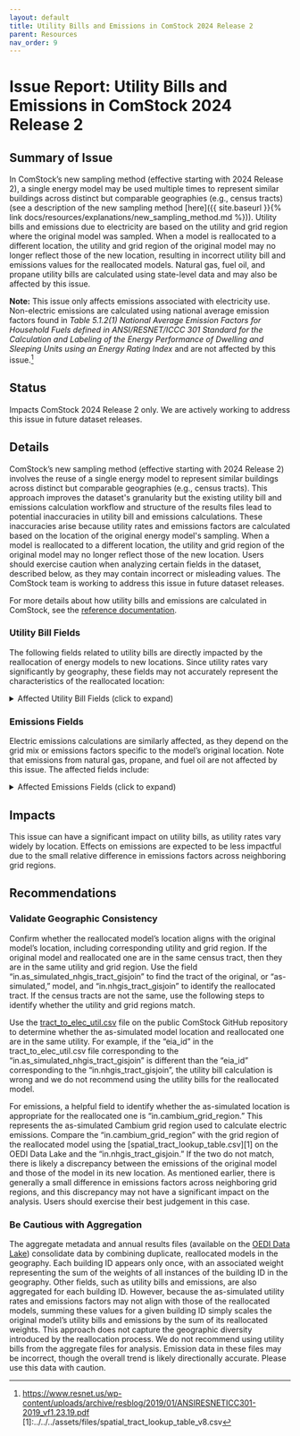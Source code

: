 ```yaml
---
layout: default
title: Utility Bills and Emissions in ComStock 2024 Release 2
parent: Resources
nav_order: 9
---
```


# Issue Report: Utility Bills and Emissions in ComStock 2024 Release 2

## Summary of Issue
In ComStock’s new sampling method (effective starting with 2024 Release 2), a single energy model may be used multiple times to represent similar buildings across distinct but comparable geographies (e.g., census tracts) (see a description of the new sampling method [here]({{  site.baseurl  }}{% link docs/resources/explanations/new_sampling_method.md %})). Utility bills and emissions due to electricity are based on the utility and grid region where the original model was sampled. When a model is reallocated to a different location, the utility and grid region of the original model may no longer reflect those of the new location, resulting in incorrect utility bill and emissions values for the reallocated models. Natural gas, fuel oil, and propane utility bills are calculated using state-level data and may also be affected by this issue.

**Note:** This issue only affects emissions associated with electricity use. Non-electric emissions are calculated using national average emission factors found in *Table 5.1.2(1) National Average Emission Factors for Household Fuels defined in ANSI/RESNET/ICCC 301 Standard for the Calculation and Labeling of the Energy Performance of Dwelling and Sleeping Units using an Energy Rating Index* and are not affected by this issue.[^1]

## Status
Impacts ComStock 2024 Release 2 only. We are actively working to address this issue in future dataset releases.

## Details
ComStock’s new sampling method (effective starting with 2024 Release 2) involves the reuse of a single energy model to represent similar buildings across distinct but comparable geographies (e.g., census tracts). This approach improves the dataset's granularity but the existing utility bill and emissions calculation workflow and structure of the results files lead to potential inaccuracies in utility bill and emissions calculations. These inaccuracies arise because utility rates and emissions factors are calculated based on the location of the original energy model's sampling. When a model is reallocated to a different location, the utility and grid region of the original model may no longer reflect those of the new location. Users should exercise caution when analyzing certain fields in the dataset, described below, as they may contain incorrect or misleading values. The ComStock team is working to address this issue in future dataset releases.

For more details about how utility bills and emissions are calculated in ComStock, see the [reference documentation](https://nrel.github.io/ComStock.github.io/docs/resources/resources.html#references).

### Utility Bill Fields
The following fields related to utility bills are directly impacted by the reallocation of energy models to new locations. Since utility rates vary significantly by geography, these fields may not accurately represent the characteristics of the reallocated location:

<details>
    <summary>
        Affected Utility Bill Fields (click to expand)
    </summary>
        <ul>
            <li>out.utility_bills.electricity_utility_eia_id</li>
            <li>out.utility_bills.electricity_bill_intensity</li>
            <li>out.utility_bills.electricity_bill_max</li>
            <li>out.utility_bills.electricity_bill_mean</li>
            <li>out.utility_bills.electricity_bill_median</li>
            <li>out.utility_bills.electricity_bill_min</li>
            <li>out.utility_bills.electricity_bill_number_of_rates</li>
            <li>out.utility_bills.electricity_energy_rate</li>
            <li>out.utility_bills.fuel_oil_bill</li>
            <li>out.utility_bills.fuel_oil_bill_intensity</li>
            <li>out.utility_bills.fuel_oil_rate_name</li>
            <li>out.utility_bills.natural_gas_bill</li>
            <li>out.utility_bills.natural_gas_bill_intensity</li>
            <li>out.utility_bills.natural_gas_energy_rate</li>
            <li>out.utility_bills.natural_gas_rate_name</li>
            <li>out.utility_bills.propane_bill</li>
            <li>out.utility_bills.propane_bill_intensity</li>
            <li>out.utility_bills.propane_rate_name</li>
        </ul>
</details>

### Emissions Fields
Electric emissions calculations are similarly affected, as they depend on the grid mix or emissions factors specific to the model’s original location. Note that emissions from natural gas, propane, and fuel oil are not affected by this issue. The affected fields include:

<details>
    <summary>
        Affected Emissions Fields (click to expand)
    </summary>
        <ul>
            <li>in.cambium_grid_region</li>
            <li>out.emissions.electricity.aer_95_decarb_by_2035_from_2023</li>
            <li>out.emissions.electricity.aer_95_decarb_by_2050_from_2023</li>
            <li>out.emissions.electricity.aer_high_re_cost_from_2023</li>
            <li>out.emissions.electricity.aer_low_re_cost_from_2023</li>
            <li>out.emissions.electricity.aer_mid_case_from_2023</li>
            <li>out.emissions.electricity.cooling.aer_95_decarb_by_2035_from_2023</li>
            <li>out.emissions.electricity.cooling.aer_95_decarb_by_2050_from_2023</li>
            <li>out.emissions.electricity.cooling.aer_high_re_cost_from_2023</li>
            <li>out.emissions.electricity.cooling.aer_low_re_cost_from_2023</li>
            <li>out.emissions.electricity.cooling.aer_mid_case_from_2023</li>
            <li>out.emissions.electricity.cooling.egrid_2018_state</li>
            <li>out.emissions.electricity.cooling.egrid_2018_subregion</li>
            <li>out.emissions.electricity.cooling.egrid_2019_state</li>
            <li>out.emissions.electricity.cooling.egrid_2019_subregion</li>
            <li>out.emissions.electricity.cooling.egrid_2020_state</li>
            <li>out.emissions.electricity.cooling.egrid_2020_subregion</li>
            <li>out.emissions.electricity.cooling.egrid_2021_state</li>
            <li>out.emissions.electricity.cooling.egrid_2021_subregion</li>
            <li>out.emissions.electricity.cooling.lrmer_95_decarb_by_2035_15_2023_start</li>
            <li>out.emissions.electricity.cooling.lrmer_95_decarb_by_2035_15_2025_start</li>
            <li>out.emissions.electricity.cooling.lrmer_95_decarb_by_2035_25_2025_start</li>
            <li>out.emissions.electricity.cooling.lrmer_95_decarb_by_2035_30_2023_start</li>
            <li>out.emissions.electricity.cooling.lrmer_95_decarb_by_2050_15_2023_start</li>
            <li>out.emissions.electricity.cooling.lrmer_95_decarb_by_2050_30_2023_start</li>
            <li>out.emissions.electricity.cooling.lrmer_high_re_cost_15_2023_start</li>
            <li>out.emissions.electricity.cooling.lrmer_high_re_cost_30_2023_start</li>
            <li>out.emissions.electricity.cooling.lrmer_low_re_cost_15_2023_start</li>
            <li>out.emissions.electricity.cooling.lrmer_low_re_cost_15_2025_start</li>
            <li>out.emissions.electricity.cooling.lrmer_low_re_cost_25_2025_start</li>
            <li>out.emissions.electricity.cooling.lrmer_low_re_cost_30_2023_start</li>
            <li>out.emissions.electricity.cooling.lrmer_mid_case_15_2023_start</li>
            <li>out.emissions.electricity.cooling.lrmer_mid_case_15_2025_start</li>
            <li>out.emissions.electricity.cooling.lrmer_mid_case_25_2025_start</li>
            <li>out.emissions.electricity.cooling.lrmer_mid_case_30_2023_start</li>
            <li>out.emissions.electricity.egrid_2018_state</li>
            <li>out.emissions.electricity.egrid_2018_subregion</li>
            <li>out.emissions.electricity.egrid_2019_state</li>
            <li>out.emissions.electricity.egrid_2019_subregion</li>
            <li>out.emissions.electricity.egrid_2020_state</li>
            <li>out.emissions.electricity.egrid_2020_subregion</li>
            <li>out.emissions.electricity.egrid_2021_state</li>
            <li>out.emissions.electricity.egrid_2021_subregion</li>
            <li>out.emissions.electricity.enduse_group.hvac.aer_95_decarb_by_2035_from_2023</li>
            <li>out.emissions.electricity.enduse_group.hvac.aer_95_decarb_by_2050_from_2023</li>
            <li>out.emissions.electricity.enduse_group.hvac.aer_high_re_cost_from_2023</li>
            <li>out.emissions.electricity.enduse_group.hvac.aer_low_re_cost_from_2023</li>
            <li>out.emissions.electricity.enduse_group.hvac.aer_mid_case_from_2023</li>
            <li>out.emissions.electricity.enduse_group.hvac.egrid_2018_state</li>
            <li>out.emissions.electricity.enduse_group.hvac.egrid_2018_subregion</li>
            <li>out.emissions.electricity.enduse_group.hvac.egrid_2019_state</li>
            <li>out.emissions.electricity.enduse_group.hvac.egrid_2019_subregion</li>
            <li>out.emissions.electricity.enduse_group.hvac.egrid_2020_state</li>
            <li>out.emissions.electricity.enduse_group.hvac.egrid_2020_subregion</li>
            <li>out.emissions.electricity.enduse_group.hvac.egrid_2021_state</li>
            <li>out.emissions.electricity.enduse_group.hvac.egrid_2021_subregion</li>
            <li>out.emissions.electricity.enduse_group.hvac.lrmer_95_decarb_by_2035_15_2023_start</li>
            <li>out.emissions.electricity.enduse_group.hvac.lrmer_95_decarb_by_2035_15_2025_start</li>
            <li>out.emissions.electricity.enduse_group.hvac.lrmer_95_decarb_by_2035_25_2025_start</li>
            <li>out.emissions.electricity.enduse_group.hvac.lrmer_95_decarb_by_2035_30_2023_start</li>
            <li>out.emissions.electricity.enduse_group.hvac.lrmer_95_decarb_by_2050_15_2023_start</li>
            <li>out.emissions.electricity.enduse_group.hvac.lrmer_95_decarb_by_2050_30_2023_start</li>
            <li>out.emissions.electricity.enduse_group.hvac.lrmer_high_re_cost_15_2023_start</li>
            <li>out.emissions.electricity.enduse_group.hvac.lrmer_high_re_cost_30_2023_start</li>
            <li>out.emissions.electricity.enduse_group.hvac.lrmer_low_re_cost_15_2023_start</li>
            <li>out.emissions.electricity.enduse_group.hvac.lrmer_low_re_cost_15_2025_start</li>
            <li>out.emissions.electricity.enduse_group.hvac.lrmer_low_re_cost_25_2025_start</li>
            <li>out.emissions.electricity.enduse_group.hvac.lrmer_low_re_cost_30_2023_start</li>
            <li>out.emissions.electricity.enduse_group.hvac.lrmer_mid_case_15_2023_start</li>
            <li>out.emissions.electricity.enduse_group.hvac.lrmer_mid_case_15_2025_start</li>
            <li>out.emissions.electricity.enduse_group.hvac.lrmer_mid_case_25_2025_start</li>
            <li>out.emissions.electricity.enduse_group.hvac.lrmer_mid_case_30_2023_start</li>
            <li>out.emissions.electricity.exterior_lighting.aer_95_decarb_by_2035_from_2023</li>
            <li>out.emissions.electricity.exterior_lighting.aer_95_decarb_by_2050_from_2023</li>
            <li>out.emissions.electricity.exterior_lighting.aer_high_re_cost_from_2023</li>
            <li>out.emissions.electricity.exterior_lighting.aer_low_re_cost_from_2023</li>
            <li>out.emissions.electricity.exterior_lighting.aer_mid_case_from_2023</li>
            <li>out.emissions.electricity.exterior_lighting.egrid_2018_state</li>
            <li>out.emissions.electricity.exterior_lighting.egrid_2018_subregion</li>
            <li>out.emissions.electricity.exterior_lighting.egrid_2019_state</li>
            <li>out.emissions.electricity.exterior_lighting.egrid_2019_subregion</li>
            <li>out.emissions.electricity.exterior_lighting.egrid_2020_state</li>
            <li>out.emissions.electricity.exterior_lighting.egrid_2020_subregion</li>
            <li>out.emissions.electricity.exterior_lighting.egrid_2021_state</li>
            <li>out.emissions.electricity.exterior_lighting.egrid_2021_subregion</li>
            <li>out.emissions.electricity.exterior_lighting.lrmer_95_decarb_by_2035_15_2023_start</li>
            <li>out.emissions.electricity.exterior_lighting.lrmer_95_decarb_by_2035_15_2025_start</li>
            <li>out.emissions.electricity.exterior_lighting.lrmer_95_decarb_by_2035_25_2025_start</li>
            <li>out.emissions.electricity.exterior_lighting.lrmer_95_decarb_by_2035_30_2023_start</li>
            <li>out.emissions.electricity.exterior_lighting.lrmer_95_decarb_by_2050_15_2023_start</li>
            <li>out.emissions.electricity.exterior_lighting.lrmer_95_decarb_by_2050_30_2023_start</li>
            <li>out.emissions.electricity.exterior_lighting.lrmer_high_re_cost_15_2023_start</li>
            <li>out.emissions.electricity.exterior_lighting.lrmer_high_re_cost_30_2023_start</li>
            <li>out.emissions.electricity.exterior_lighting.lrmer_low_re_cost_15_2023_start</li>
            <li>out.emissions.electricity.exterior_lighting.lrmer_low_re_cost_15_2025_start</li>
            <li>out.emissions.electricity.exterior_lighting.lrmer_low_re_cost_25_2025_start</li>
            <li>out.emissions.electricity.exterior_lighting.lrmer_low_re_cost_30_2023_start</li>
            <li>out.emissions.electricity.exterior_lighting.lrmer_mid_case_15_2023_start</li>
            <li>out.emissions.electricity.exterior_lighting.lrmer_mid_case_15_2025_start</li>
            <li>out.emissions.electricity.exterior_lighting.lrmer_mid_case_25_2025_start</li>
            <li>out.emissions.electricity.exterior_lighting.lrmer_mid_case_30_2023_start</li>
            <li>out.emissions.electricity.heating.aer_95_decarb_by_2035_from_2023</li>
            <li>out.emissions.electricity.heating.aer_95_decarb_by_2050_from_2023</li>
            <li>out.emissions.electricity.heating.aer_high_re_cost_from_2023</li>
            <li>out.emissions.electricity.heating.aer_low_re_cost_from_2023</li>
            <li>out.emissions.electricity.heating.aer_mid_case_from_2023</li>
            <li>out.emissions.electricity.heating.egrid_2018_state</li>
            <li>out.emissions.electricity.heating.egrid_2018_subregion</li>
            <li>out.emissions.electricity.heating.egrid_2019_state</li>
            <li>out.emissions.electricity.heating.egrid_2019_subregion</li>
            <li>out.emissions.electricity.heating.egrid_2020_state</li>
            <li>out.emissions.electricity.heating.egrid_2020_subregion</li>
            <li>out.emissions.electricity.heating.egrid_2021_state</li>
            <li>out.emissions.electricity.heating.egrid_2021_subregion</li>
            <li>out.emissions.electricity.heating.lrmer_95_decarb_by_2035_15_2023_start</li>
            <li>out.emissions.electricity.heating.lrmer_95_decarb_by_2035_15_2025_start</li>
            <li>out.emissions.electricity.heating.lrmer_95_decarb_by_2035_25_2025_start</li>
            <li>out.emissions.electricity.heating.lrmer_95_decarb_by_2035_30_2023_start</li>
            <li>out.emissions.electricity.heating.lrmer_95_decarb_by_2050_15_2023_start</li>
            <li>out.emissions.electricity.heating.lrmer_95_decarb_by_2050_30_2023_start</li>
            <li>out.emissions.electricity.heating.lrmer_high_re_cost_15_2023_start</li>
            <li>out.emissions.electricity.heating.lrmer_high_re_cost_30_2023_start</li>
            <li>out.emissions.electricity.heating.lrmer_low_re_cost_15_2023_start</li>
            <li>out.emissions.electricity.heating.lrmer_low_re_cost_15_2025_start</li>
            <li>out.emissions.electricity.heating.lrmer_low_re_cost_25_2025_start</li>
            <li>out.emissions.electricity.heating.lrmer_low_re_cost_30_2023_start</li>
            <li>out.emissions.electricity.heating.lrmer_mid_case_15_2023_start</li>
            <li>out.emissions.electricity.heating.lrmer_mid_case_15_2025_start</li>
            <li>out.emissions.electricity.heating.lrmer_mid_case_25_2025_start</li>
            <li>out.emissions.electricity.heating.lrmer_mid_case_30_2023_start</li>
            <li>out.emissions.electricity.interior_equipment.aer_95_decarb_by_2035_from_2023</li>
            <li>out.emissions.electricity.interior_equipment.aer_95_decarb_by_2050_from_2023</li>
            <li>out.emissions.electricity.interior_equipment.aer_high_re_cost_from_2023</li>
            <li>out.emissions.electricity.interior_equipment.aer_low_re_cost_from_2023</li>
            <li>out.emissions.electricity.interior_equipment.aer_mid_case_from_2023</li>
            <li>out.emissions.electricity.interior_equipment.egrid_2018_state</li>
            <li>out.emissions.electricity.interior_equipment.egrid_2018_subregion</li>
            <li>out.emissions.electricity.interior_equipment.egrid_2019_state</li>
            <li>out.emissions.electricity.interior_equipment.egrid_2019_subregion</li>
            <li>out.emissions.electricity.interior_equipment.egrid_2020_state</li>
            <li>out.emissions.electricity.interior_equipment.egrid_2020_subregion</li>
            <li>out.emissions.electricity.interior_equipment.egrid_2021_state</li>
            <li>out.emissions.electricity.interior_equipment.egrid_2021_subregion</li>
            <li>out.emissions.electricity.interior_equipment.lrmer_95_decarb_by_2035_15_2023_start</li>
            <li>out.emissions.electricity.interior_equipment.lrmer_95_decarb_by_2035_15_2025_start</li>
            <li>out.emissions.electricity.interior_equipment.lrmer_95_decarb_by_2035_25_2025_start</li>
            <li>out.emissions.electricity.interior_equipment.lrmer_95_decarb_by_2035_30_2023_start</li>
            <li>out.emissions.electricity.interior_equipment.lrmer_95_decarb_by_2050_15_2023_start</li>
            <li>out.emissions.electricity.interior_equipment.lrmer_95_decarb_by_2050_30_2023_start</li>
            <li>out.emissions.electricity.interior_equipment.lrmer_high_re_cost_15_2023_start</li>
            <li>out.emissions.electricity.interior_equipment.lrmer_high_re_cost_30_2023_start</li>
            <li>out.emissions.electricity.interior_equipment.lrmer_low_re_cost_15_2023_start</li>
            <li>out.emissions.electricity.interior_equipment.lrmer_low_re_cost_15_2025_start</li>
            <li>out.emissions.electricity.interior_equipment.lrmer_low_re_cost_25_2025_start</li>
            <li>out.emissions.electricity.interior_equipment.lrmer_low_re_cost_30_2023_start</li>
            <li>out.emissions.electricity.interior_equipment.lrmer_mid_case_15_2023_start</li>
            <li>out.emissions.electricity.interior_equipment.lrmer_mid_case_15_2025_start</li>
            <li>out.emissions.electricity.interior_equipment.lrmer_mid_case_25_2025_start</li>
            <li>out.emissions.electricity.interior_equipment.lrmer_mid_case_30_2023_start</li>
            <li>out.emissions.electricity.interior_equipment_fuel_oil_ghg_emissions</li>
            <li>out.emissions.electricity.interior_equipment_natural_gas_ghg_emissions</li>
            <li>out.emissions.electricity.interior_equipment_propane_ghg_emissions</li>
            <li>out.emissions.electricity.interior_lighting.aer_95_decarb_by_2035_from_2023</li>
            <li>out.emissions.electricity.interior_lighting.aer_95_decarb_by_2050_from_2023</li>
            <li>out.emissions.electricity.interior_lighting.aer_high_re_cost_from_2023</li>
            <li>out.emissions.electricity.interior_lighting.aer_low_re_cost_from_2023</li>
            <li>out.emissions.electricity.interior_lighting.aer_mid_case_from_2023</li>
            <li>out.emissions.electricity.interior_lighting.egrid_2018_state</li>
            <li>out.emissions.electricity.interior_lighting.egrid_2018_subregion</li>
            <li>out.emissions.electricity.interior_lighting.egrid_2019_state</li>
            <li>out.emissions.electricity.interior_lighting.egrid_2019_subregion</li>
            <li>out.emissions.electricity.interior_lighting.egrid_2020_state</li>
            <li>out.emissions.electricity.interior_lighting.egrid_2020_subregion</li>
            <li>out.emissions.electricity.interior_lighting.egrid_2021_state</li>
            <li>out.emissions.electricity.interior_lighting.egrid_2021_subregion</li>
            <li>out.emissions.electricity.interior_lighting.lrmer_95_decarb_by_2035_15_2023_start</li>
            <li>out.emissions.electricity.interior_lighting.lrmer_95_decarb_by_2035_15_2025_start</li>
            <li>out.emissions.electricity.interior_lighting.lrmer_95_decarb_by_2035_25_2025_start</li>
            <li>out.emissions.electricity.interior_lighting.lrmer_95_decarb_by_2035_30_2023_start</li>
            <li>out.emissions.electricity.interior_lighting.lrmer_95_decarb_by_2050_15_2023_start</li>
            <li>out.emissions.electricity.interior_lighting.lrmer_95_decarb_by_2050_30_2023_start</li>
            <li>out.emissions.electricity.interior_lighting.lrmer_high_re_cost_15_2023_start</li>
            <li>out.emissions.electricity.interior_lighting.lrmer_high_re_cost_30_2023_start</li>
            <li>out.emissions.electricity.interior_lighting.lrmer_low_re_cost_15_2023_start</li>
            <li>out.emissions.electricity.interior_lighting.lrmer_low_re_cost_15_2025_start</li>
            <li>out.emissions.electricity.interior_lighting.lrmer_low_re_cost_25_2025_start</li>
            <li>out.emissions.electricity.interior_lighting.lrmer_low_re_cost_30_2023_start</li>
            <li>out.emissions.electricity.interior_lighting.lrmer_mid_case_15_2023_start</li>
            <li>out.emissions.electricity.interior_lighting.lrmer_mid_case_15_2025_start</li>
            <li>out.emissions.electricity.interior_lighting.lrmer_mid_case_25_2025_start</li>
            <li>out.emissions.electricity.interior_lighting.lrmer_mid_case_30_2023_start</li>
            <li>out.emissions.electricity.lrmer_95_decarb_by_2035_15_2023_start</li>
            <li>out.emissions.electricity.lrmer_95_decarb_by_2035_15_2025_start</li>
            <li>out.emissions.electricity.lrmer_95_decarb_by_2035_25_2025_start</li>
            <li>out.emissions.electricity.lrmer_95_decarb_by_2035_30_2023_start</li>
            <li>out.emissions.electricity.lrmer_95_decarb_by_2050_15_2023_start</li>
            <li>out.emissions.electricity.lrmer_95_decarb_by_2050_30_2023_start</li>
            <li>out.emissions.electricity.lrmer_high_re_cost_15_2023_start</li>
            <li>out.emissions.electricity.lrmer_high_re_cost_30_2023_start</li>
            <li>out.emissions.electricity.lrmer_low_re_cost_15_2023_start</li>
            <li>out.emissions.electricity.lrmer_low_re_cost_15_2025_start</li>
            <li>out.emissions.electricity.lrmer_low_re_cost_25_2025_start</li>
            <li>out.emissions.electricity.lrmer_low_re_cost_30_2023_start</li>
            <li>out.emissions.electricity.lrmer_mid_case_15_2023_start</li>
            <li>out.emissions.electricity.lrmer_mid_case_15_2025_start</li>
            <li>out.emissions.electricity.lrmer_mid_case_25_2025_start</li>
            <li>out.emissions.electricity.lrmer_mid_case_30_2023_start</li>
            <li>out.emissions.electricity.refrigeration.aer_95_decarb_by_2035_from_2023</li>
            <li>out.emissions.electricity.refrigeration.aer_95_decarb_by_2050_from_2023</li>
            <li>out.emissions.electricity.refrigeration.aer_high_re_cost_from_2023</li>
            <li>out.emissions.electricity.refrigeration.aer_low_re_cost_from_2023</li>
            <li>out.emissions.electricity.refrigeration.aer_mid_case_from_2023</li>
            <li>out.emissions.electricity.refrigeration.egrid_2018_state</li>
            <li>out.emissions.electricity.refrigeration.egrid_2018_subregion</li>
            <li>out.emissions.electricity.refrigeration.egrid_2019_state</li>
            <li>out.emissions.electricity.refrigeration.egrid_2019_subregion</li>
            <li>out.emissions.electricity.refrigeration.egrid_2020_state</li>
            <li>out.emissions.electricity.refrigeration.egrid_2020_subregion</li>
            <li>out.emissions.electricity.refrigeration.egrid_2021_state</li>
            <li>out.emissions.electricity.refrigeration.egrid_2021_subregion</li>
            <li>out.emissions.electricity.refrigeration.lrmer_95_decarb_by_2035_15_2023_start</li>
            <li>out.emissions.electricity.refrigeration.lrmer_95_decarb_by_2035_15_2025_start</li>
            <li>out.emissions.electricity.refrigeration.lrmer_95_decarb_by_2035_25_2025_start</li>
            <li>out.emissions.electricity.refrigeration.lrmer_95_decarb_by_2035_30_2023_start</li>
            <li>out.emissions.electricity.refrigeration.lrmer_95_decarb_by_2050_15_2023_start</li>
            <li>out.emissions.electricity.refrigeration.lrmer_95_decarb_by_2050_30_2023_start</li>
            <li>out.emissions.electricity.refrigeration.lrmer_high_re_cost_15_2023_start</li>
            <li>out.emissions.electricity.refrigeration.lrmer_high_re_cost_30_2023_start</li>
            <li>out.emissions.electricity.refrigeration.lrmer_low_re_cost_15_2023_start</li>
            <li>out.emissions.electricity.refrigeration.lrmer_low_re_cost_15_2025_start</li>
            <li>out.emissions.electricity.refrigeration.lrmer_low_re_cost_25_2025_start</li>
            <li>out.emissions.electricity.refrigeration.lrmer_low_re_cost_30_2023_start</li>
            <li>out.emissions.electricity.refrigeration.lrmer_mid_case_15_2023_start</li>
            <li>out.emissions.electricity.refrigeration.lrmer_mid_case_15_2025_start</li>
            <li>out.emissions.electricity.refrigeration.lrmer_mid_case_25_2025_start</li>
            <li>out.emissions.electricity.refrigeration.lrmer_mid_case_30_2023_start</li>
            <li>out.emissions.electricity.water_systems.aer_95_decarb_by_2035_from_2023</li>
            <li>out.emissions.electricity.water_systems.aer_95_decarb_by_2050_from_2023</li>
            <li>out.emissions.electricity.water_systems.aer_high_re_cost_from_2023</li>
            <li>out.emissions.electricity.water_systems.aer_low_re_cost_from_2023</li>
            <li>out.emissions.electricity.water_systems.aer_mid_case_from_2023</li>
            <li>out.emissions.electricity.water_systems.egrid_2018_state</li>
            <li>out.emissions.electricity.water_systems.egrid_2018_subregion</li>
            <li>out.emissions.electricity.water_systems.egrid_2019_state</li>
            <li>out.emissions.electricity.water_systems.egrid_2019_subregion</li>
            <li>out.emissions.electricity.water_systems.egrid_2020_state</li>
            <li>out.emissions.electricity.water_systems.egrid_2020_subregion</li>
            <li>out.emissions.electricity.water_systems.egrid_2021_state</li>
            <li>out.emissions.electricity.water_systems.egrid_2021_subregion</li>
            <li>out.emissions.electricity.water_systems.lrmer_95_decarb_by_2035_15_2023_start</li>
            <li>out.emissions.electricity.water_systems.lrmer_95_decarb_by_2035_15_2025_start</li>
            <li>out.emissions.electricity.water_systems.lrmer_95_decarb_by_2035_25_2025_start</li>
            <li>out.emissions.electricity.water_systems.lrmer_95_decarb_by_2035_30_2023_start</li>
            <li>out.emissions.electricity.water_systems.lrmer_95_decarb_by_2050_15_2023_start</li>
            <li>out.emissions.electricity.water_systems.lrmer_95_decarb_by_2050_30_2023_start</li>
            <li>out.emissions.electricity.water_systems.lrmer_high_re_cost_15_2023_start</li>
            <li>out.emissions.electricity.water_systems.lrmer_high_re_cost_30_2023_start</li>
            <li>out.emissions.electricity.water_systems.lrmer_low_re_cost_15_2023_start</li>
            <li>out.emissions.electricity.water_systems.lrmer_low_re_cost_15_2025_start</li>
            <li>out.emissions.electricity.water_systems.lrmer_low_re_cost_25_2025_start</li>
            <li>out.emissions.electricity.water_systems.lrmer_low_re_cost_30_2023_start</li>
            <li>out.emissions.electricity.water_systems.lrmer_mid_case_15_2023_start</li>
            <li>out.emissions.electricity.water_systems.lrmer_mid_case_15_2025_start</li>
            <li>out.emissions.electricity.water_systems.lrmer_mid_case_25_2025_start</li>
            <li>out.emissions.electricity.water_systems.lrmer_mid_case_30_2023_start</li>
            <li>calc.emissions.total_with_cambium_mid_case_15y</li>
            <li>calc.emissions.total_with_egrid</li>
            <li>calc.weighted.emissions.electricity.egrid_2021_subregion</li>
            <li>calc.weighted.emissions.electricity.lrmer_high_re_cost_15_2023_start</li>
            <li>calc.weighted.emissions.electricity.lrmer_low_re_cost_15_2023_start</li>
            <li>calc.weighted.emissions.total_with_cambium_mid_case_15y</li>
            <li>calc.weighted.emissions.total_with_egrid</li>
            <li>calc.weighted.enduse_group.electricity.hvac.emissions.egrid_2021_subregion</li>
            <li>calc.weighted.enduse_group.electricity.interior_equipment.emissions.egrid_2021_subregion</li>
            <li>calc.weighted.enduse_group.electricity.lighting.emissions.egrid_2021_subregion</li>
            <li>calc.weighted.enduse_group.electricity.refrigeration.emissions.egrid_2021_subregion</li>
            <li>calc.weighted.enduse_group.electricity.water_systems.emissions.egrid_2021_subregion</li>
            <li>calc.weighted.enduse_group.site_energy.hvac.emissions</li>
            <li>calc.weighted.enduse_group.site_energy.interior_equipment.emissions</li>
            <li>calc.weighted.enduse_group.site_energy.lighting.emissions</li>
            <li>calc.weighted.enduse_group.site_energy.refrigeration.emissions</li>
            <li>calc.weighted.enduse_group.site_energy.water_systems.emissions</li>
        </ul>
</details>

## Impacts
This issue can have a significant impact on utility bills, as utility rates vary widely by location. Effects on emissions are expected to be less impactful due to the small relative difference in emissions factors across neighboring grid regions.

## Recommendations

### Validate Geographic Consistency
Confirm whether the reallocated model’s location aligns with the original model’s location, including corresponding utility and grid region. If the original model and reallocated one are in the same census tract, then they are in the same utility and grid region. Use the field “in.as_simulated_nhgis_tract_gisjoin” to find the tract of the original, or “as-simulated,” model, and “in.nhgis_tract_gisjoin” to identify the reallocated tract. If the census tracts are not the same, use the following steps to identify whether the utility and grid regions match.

Use the [tract_to_elec_util.csv](https://github.com/NREL/ComStock/blob/main/measures/utility_bills/resources/tract_to_elec_util.csv) file on the public ComStock GitHub repository to determine whether the as-simulated model location and reallocated one are in the same utility. For example, if the “eia_id” in the tract_to_elec_util.csv file corresponding to the “in.as_simulated_nhgis_tract_gisjoin” is different than the “eia_id” corresponding to the “in.nhgis_tract_gisjoin”, the utility bill calculation is wrong and we do not recommend using the utility bills for the reallocated model.

For emissions, a helpful field to identify whether the as-simulated location is appropriate for the reallocated one is “in.cambium_grid_region.” This represents the as-simulated Cambium grid region used to calculate electric emissions. Compare the “in.cambium_grid_region” with the grid region of the reallocated model using the [spatial_tract_lookup_table.csv][1] on the OEDI Data Lake and the “in.nhgis_tract_gisjoin.” If the two do not match, there is likely a discrepancy between the emissions of the original model and those of the model in its new location. As mentioned earlier, there is generally a small difference in emissions factors across neighboring grid regions, and this discrepancy may not have a significant impact on the analysis. Users should exercise their best judgement in this case.

### Be Cautious with Aggregation
The aggregate metadata and annual results files (available on the [OEDI Data Lake](https://data.openei.org/s3_viewer?bucket=oedi-data-lake&prefix=nrel-pds-building-stock%2Fend-use-load-profiles-for-us-building-stock%2F2024%2Fcomstock_amy2018_release_2%2F)) consolidate data by combining duplicate, reallocated models in the geography. Each building ID appears only once, with an associated weight representing the sum of the weights of all instances of the building ID in the geography. Other fields, such as utility bills and emissions, are also aggregated for each building ID. However, because the as-simulated utility rates and emissions factors may not align with those of the reallocated models, summing these values for a given building ID simply scales the original model’s utility bills and emissions by the sum of its reallocated weights. This approach does not capture the geographic diversity introduced by the reallocation process. We do not recommend using utility bills from the aggregate files for analysis. Emission data in these files may be incorrect, though the overall trend is likely directionally accurate. Please use this data with caution.


[^1]: <https://www.resnet.us/wp-content/uploads/archive/resblog/2019/01/ANSIRESNETICC301-2019_vf1.23.19.pdf>
[1]:../../../assets/files/spatial_tract_lookup_table_v8.csv